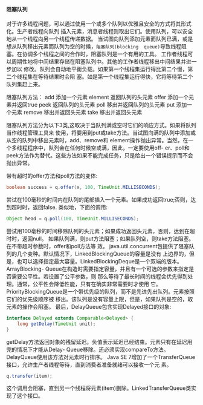 #### 阻塞队列
对于许多线程问题，可以通过使用一个或多个队列以优雅且安全的方式将其形式化。生产者线程向队列
插入元素，消息者线程则取出它们。使用队列，可以安全地从一个线程向另一个线程传递数据。
当试图向队列添加元素而队列已满，或是想从队列移出元素而队列为空的时候，`阻塞队列(blocking 
queue)`导致线程阻塞。在协调多个线程之间的合作时，阻塞队列是一个有用的工具。
工作者线程可以周期性地将中间结果存储在阻塞队列中。其他的工作者线程移出中间结果并进一步加以
修改。队列会自动地平衡负载。如果第一个线程集运行得比第二个慢，第二个线程集在等待结果时会阻
塞。如是第一个线程集运行得快，它将等待第二个队列集赶上来。

阻塞队列方法：
add		添加一个元素
element	返回队列的头元素
offer	添加一个元素并返回true
peek	返回队列的头元素
poll	移出并返回队列的头元素
put		添加一个元素
remove	移出并返回头元素
take	移出并返回头元素

阻塞队列方法分为以下3类,这取决于当队列满或空时它们的响应方式。如果将队列当作线程管理工具来
使用，将要用到put或take方法。当试图向满的队列中添加或从空的队列中移出元素时，add、remove和
element操作抛出异常。当然，在一个多线程程序中，队列会在任何时候空或满，因此，一定要使用off-
er、poll和peek方法作为替代。这些方法如果不能完成任务，只是给出一个错误提示而不会抛出异常。

带有超时的offer方法和poll方法的变体:
```java
boolean success = q.offer(x, 100, TimeUnit.MILLISECONDS);
```
尝试在100毫秒的时间内在队列的尾部插入一个元素。如果成功返回true;否则，达到超时时，返回false.
类似地，下面的调用:
```java
Object head = q.poll(100, TimeUnit.MILLISECONDS);
```
尝试用100毫秒的时间移除队列的头元素；如果成功返回头元素，否则，达到在超时时，返回null。
如果队列满，则put方法阻塞；如果队列空，则take方法阻塞。在不带超时参数时，offer和poll方法等
效。
java.util.concurrent包提供了阻塞队列的几个变种。默认情况下，LinkedBlockingQueue的容量是没有
上边界的，但是，也可以选择指定最大容量。LinkedBlockingDeque是一个双端的版本。ArrayBlocking-
Queue在构造时需要指定容量，并且有一个可选的参数来指定是否需要公平性。若设置了公平参数，则
那么等待了最长时间的线程会优先得到处理。通常，公平性会降低性能，只有在确实非常需要时才使用
它。
PriorityBlockingQueue是一个带优先级的队列，而不是先进先出队列。元素按照它们的优先级顺序被
移出。该队列是没有容量上限，但是，如果队列是空的，取元素的操作会阻塞。
最后，DelayQueue包含实现Delayed接口的对象:
```java
interface Delayed extends Comparable<Delayed> {
	long getDelay(TimeUnit unit);
}
```
getDelay方法返回对象的残留延迟。负值表示延迟已经结束。元素只有在延迟用完的情况下才能从Delay-
Queue移除。还必须实现compareTo方法。DelayQueue使用该方法对元素时行排序。
Java SE 7增加了一个TransferQueue接口，允许生产者线程等待，直到消费者准备就绪可以接收一个元
素。
```java
q.transfer(item);
```
这个调用会阻塞，直到另一个线程将元素(item)删除。LinkedTransferQueue类实现了这个接口。
